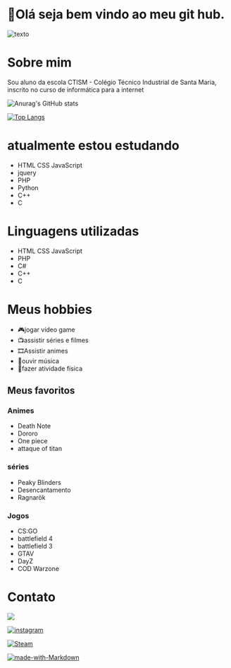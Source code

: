 # 👋Olá seja bem vindo ao meu git hub.
![texto](https://i.pinimg.com/originals/38/4c/4e/384c4ef16e888690c77bc068b39b1840.gif)

# Sobre mim
Sou aluno da escola CTISM - Colégio Técnico Industrial de Santa Maria, inscrito no curso de informática para a internet

![Anurag's GitHub stats](https://github-readme-stats.vercel.app/api?username=pedrohoppe88&show_icons=true&theme=radical)

[![Top Langs](https://github-readme-stats.vercel.app/api/top-langs/?username=pedrohoppe88&langs_count=8)](https://github.com/anuraghazra/github-readme-stats)


# atualmente estou estudando
- HTML CSS JavaScript
- jquery
- PHP
- Python
- C++
- C

# Linguagens utilizadas
- HTML CSS JavaScript
- PHP
- C#
- C++
- C

# Meus hobbies
- 🎮jogar vídeo game
- 📺assistir séries e filmes
- 🎞Assistir animes
- 🎵ouvir música
- 💪fazer atividade física

## Meus favoritos

### Animes
- Death Note
- Dororo
- One piece
- attaque of titan

### séries
- Peaky Blinders
- Desencantamento
- Ragnarök

### Jogos
- CS:GO
- battlefield 4
- battlefield 3
- GTAV
- DayZ
- COD Warzone



# Contato

<a href = "mailto:pedrohenriquehoppe6@gmail.com"><img src="https://img.shields.io/badge/-Gmail-%23333?style=for-the-badge&logo=gmail&logoColor=white" target="_blank"></a>

 [![instagram](https://img.shields.io/badge/Instagram-E4405F?style=for-the-badge&logo=instagram&logoColor=white)](https://www.instagram.com/pedrohhott/)

 [![Steam](https://img.shields.io/badge/Steam-000000?style=for-the-badge&logo=steam&logoColor=white)](https://steamcommunity.com/profiles/76561199077291732/)


 [![made-with-Markdown](https://img.shields.io/badge/Made%20with-Markdown-1f425f.svg)](http://commonmark.org)







